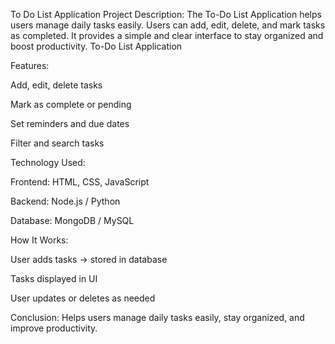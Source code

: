 To Do List Application                                                                                                                                                                   Project Description:                                                                                                                                                                         The To-Do List Application helps users manage daily tasks easily. Users can add, edit, delete, and mark tasks as completed. It provides a simple and clear interface to stay organized and boost productivity.
To-Do List Application

Features:

Add, edit, delete tasks

Mark as complete or pending

Set reminders and due dates

Filter and search tasks


Technology Used:

Frontend: HTML, CSS, JavaScript

Backend: Node.js / Python

Database: MongoDB / MySQL


How It Works:

User adds tasks → stored in database

Tasks displayed in UI

User updates or deletes as needed


Conclusion:
Helps users manage daily tasks easily, stay organized, and improve productivity.

